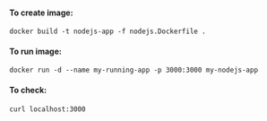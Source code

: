 #### To create image:
```
docker build -t nodejs-app -f nodejs.Dockerfile .
```

#### To run image:
```
docker run -d --name my-running-app -p 3000:3000 my-nodejs-app
```
#### To check:
```
curl localhost:3000
```
